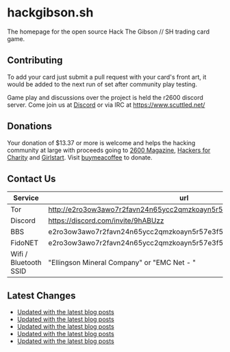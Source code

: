 # hackgibson.sh
The homepage for the open source Hack The Gibson // SH trading card game.


## Contributing

To add your card just submit a pull request with your card's front art, it would be added to the next run of set after community play testing.

Game play and discussions over the project is held the r2600 discord server. Come join us at [Discord](https://discord.com/invite/9hABUzz) or via IRC at https://www.scuttled.net/


## Donations

Your donation of $13.37 or more is welcome and helps the hacking community at large with proceeds going to [2600 Magazine](https://2600.com/), [Hackers for Charity](https://hackersforcharity.org) and [Girlstart](https://girlstart.org).  Visit [buymeacoffee](https://www.buymeacoffee.com/hackgibson.sh) to donate.


## Contact Us

Service | url
-|-
Tor | http://e2ro3ow3awo7r2favn24n65ycc2qmzkoayn5r57e3f56nvjwdcgg32ad.onion
Discord | https://discord.com/invite/9hABUzz
BBS | e2ro3ow3awo7r2favn24n65ycc2qmzkoayn5r57e3f56nvjwdcgg32ad.onion:23
FidoNET | e2ro3ow3awo7r2favn24n65ycc2qmzkoayn5r57e3f56nvjwdcgg32ad.onion:24554
Wifi / Bluetooth SSID | "Ellingson Mineral Company" or "EMC Net - <fidonet address>"

## Latest Changes
<!-- BLOG-POST-LIST:START -->
- [Updated with the latest blog posts](https://github.com/DFW2600/hackgibson.sh/commit/ee27b3c01131dedd26c97a9ead4cbc61e372c39e)
- [Updated with the latest blog posts](https://github.com/DFW2600/hackgibson.sh/commit/cbb029eb08a70dc6ac52cade4f8d93e3ba570664)
- [Updated with the latest blog posts](https://github.com/DFW2600/hackgibson.sh/commit/389a6d7539520ccebe7b5c8e861dd2ceecacd47a)
- [Updated with the latest blog posts](https://github.com/DFW2600/hackgibson.sh/commit/9bc0891c418bed1b01f998f3badc7ef2a579dcf7)
- [Updated with the latest blog posts](https://github.com/DFW2600/hackgibson.sh/commit/7dc9502e47f3412e7a4ed029413c5c11e2dbfff5)
<!-- BLOG-POST-LIST:END -->
